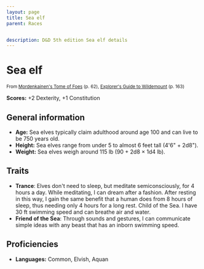 ```yaml
---
layout: page
title: Sea elf
parent: Races


description: D&D 5th edition Sea elf details
---
```


# Sea elf

<small>From <a target="_blank" href="https://dnd.wizards.com/products/tabletop-games/rpg-products/mordenkainens-tome-foes">Mordenkainen's Tome of Foes</a> (p. 62), <a target="_blank" href="https://dnd.wizards.com/products/wildemount">Explorer's Guide to Wildemount</a> (p. 163)</small>

**Scores:** +2 Dexterity, +1 Constitution

## General information

- **Age:** Sea elves typically claim adulthood around age 100 and can live to be 750 years old.
- **Height:** Sea elves range from under 5 to almost 6 feet tall (4'6" + 2d8").
- **Weight:** Sea elves weigh around 115 lb (90 + 2d8 × 1d4 lb).

## Traits

- **Trance**: Elves don't need to sleep, but meditate semiconsciously, for 4 hours a day. While meditating, I can dream after a fashion. After resting in this way, I gain the same benefit that a human does from 8 hours of sleep, thus needing only 4 hours for a long rest. Child of the Sea. I have 30 ft swimming speed and can breathe air and water.
- **Friend of the Sea**: Through sounds and gestures, I can communicate simple ideas with any beast that has an inborn swimming speed.

## Proficiencies

- **Languages:** Common, Elvish, Aquan